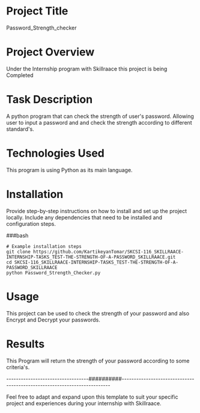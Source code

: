 # Project Title
Password_Strength_checker

# Project Overview
Under the Internship program with Skillraace this project is being Completed

# Task Description
A python program that can check the strength of user's password. Allowing user to input a password and and check the strength according to different standard's.

# Technologies Used
This program is using Python as its main language.

# Installation

Provide step-by-step instructions on how to install and set up the project locally. Include any dependencies that need to be installed and configuration steps.

###bash
```
# Example installation steps
git clone https://github.com/KartikeyanTomar/SKCSI-116_SKILLRAACE-INTERNSHIP-TASKS_TEST-THE-STRENGTH-OF-A-PASSWORD_SKILLRAACE.git
cd SKCSI-116_SKILLRAACE-INTERNSHIP-TASKS_TEST-THE-STRENGTH-OF-A-PASSWORD_SKILLRAACE
python Password_Strength_Checker.py
```

# Usage

This project can be used to check the strength of your password and also Encrypt and Decrypt your passwords.

# Results
This Program will return the strength of your password according to some criteria's.

----------------------------------##########-------------------------------------------------------------------------

Feel free to adapt and expand upon this template to suit your specific project and experiences during your internship with Skillraace.
